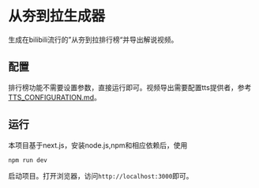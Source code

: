 # 从夯到拉生成器

生成在bilibili流行的”从夯到拉排行榜“并导出解说视频。

## 配置
排行榜功能不需要设置参数，直接运行即可。视频导出需要配置tts提供者，参考[TTS_CONFIGURATION.md](TTS_CONFIGURATION.md)。

## 运行
本项目基于next.js，安装node.js,npm和相应依赖后，使用
```bash
npm run dev
```
启动项目。打开浏览器，访问`http://localhost:3000`即可。
